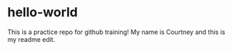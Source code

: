 # hello-world
This is a practice repo for github training!
My name is Courtney and this is my readme edit.
